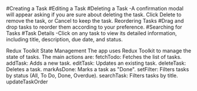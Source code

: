 #Creating a Task
#Editing a Task
#Deleting a Task
-A confirmation modal will appear asking if you are sure about deleting the task. Click Delete to remove the task, or Cancel to keep the task.
Reordering Tasks
#Drag and drop tasks to reorder them according to your preference.
#Searching for Tasks
#Task Details
-Click on any task to view its detailed information, including title, description, due date, and status.

Redux Toolkit State Management
The app uses Redux Toolkit to manage the state of tasks. The main actions are:
fetchTodo: Fetches the list of tasks.
addTask: Adds a new task.
editTask: Updates an existing task.
deleteTask: Deletes a task.
markAsDone: Marks a task as "Done".
setFilter: Filters tasks by status (All, To Do, Done, Overdue).
searchTask: Filters tasks by title.
updateTaskOrder
